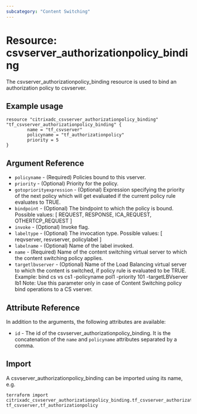 ```yaml
---
subcategory: "Content Switching"
---
```


# Resource: csvserver_authorizationpolicy_binding

The csvserver_authorizationpolicy_binding resource is used to bind an authorization policy to csvserver.


## Example usage

```hcl
resource "citrixadc_csvserver_authorizationpolicy_binding" "tf_csvserver_authorizationpolicy_binding" {
        name = "tf_csvserver"
        policyname = "tf_authorizationpolicy"
        priority = 5
}
```


## Argument Reference

* `policyname` - (Required) Policies bound to this vserver.
* `priority` - (Optional) Priority for the policy.
* `gotopriorityexpression` - (Optional) Expression specifying the priority of the next policy which will get evaluated if the current policy rule evaluates to TRUE.
* `bindpoint` - (Optional) The bindpoint to which the policy is bound. Possible values: [ REQUEST, RESPONSE, ICA_REQUEST, OTHERTCP_REQUEST ]
* `invoke` - (Optional) Invoke flag.
* `labeltype` - (Optional) The invocation type. Possible values: [ reqvserver, resvserver, policylabel ]
* `labelname` - (Optional) Name of the label invoked.
* `name` - (Required) Name of the content switching virtual server to which the content switching policy applies.
* `targetlbvserver` - (Optional) Name of the Load Balancing virtual server to which the content is switched, if policy rule is evaluated to be TRUE. Example: bind cs vs cs1 -policyname pol1 -priority 101 -targetLBVserver lb1 Note: Use this parameter only in case of Content Switching policy bind operations to a CS vserver.


## Attribute Reference

In addition to the arguments, the following attributes are available:

* `id` - The id of the csvserver_authorizationpolicy_binding. It is the concatenation of the `name` and `policyname` attributes separated by a comma.


## Import

A csvserver_authorizationpolicy_binding can be imported using its name, e.g.

```shell
terraform import citrixadc_csvserver_authorizationpolicy_binding.tf_csvserver_authorizationpolicy_binding tf_csvserver,tf_authorizationpolicy
```
